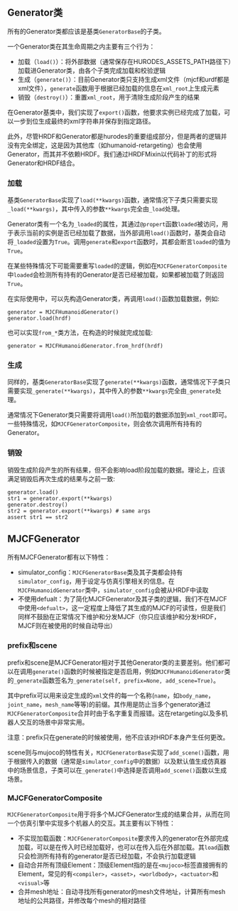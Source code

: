 ## Generator类

所有的Generator类都应该是基类`GeneratorBase`的子类。

一个Generator类在其生命周期之内主要有三个行为：
- 加载（`load()`）：将外部数据（通常保存在HURODES_ASSETS_PATH路径下）加载进Generator类，由各个子类完成加载和校验逻辑
- 生成（`generate()`）：目前Generator类只支持生成xml文件（mjcf和urdf都是xml文件），`generate`函数用于根据已经加载的信息在`xml_root`上生成元素
- 销毁（`destroy()`）：重置`xml_root`，用于清除生成阶段产生的结果

在Generator基类中，我们实现了`export()`函数，他要求实例已经完成了加载，可以一步到位生成最终的xml字符串并保存到指定路径。

此外，尽管HRDF和Generator都是hurodes的重要组成部分，但是两者的逻辑并没有完全绑定，这是因为其他库（如humanoid-retargeting）也会使用Generator，而其并不依赖HRDF。我们通过HRDFMixin以代码补丁的形式将Generator和HRDF结合。

### 加载

基类`GeneratorBase`实现了`load(**kwargs)`函数，通常情况下子类只需要实现`_load(**kwargs)`，其中传入的参数`**kwargs`完全由`_load`处理。

Generator类有一个名为`_loaded`的属性，其通过`@propert`函数`loaded`被访问，用于表示当前的实例是否已经加载了数据，当外部调用`load()`函数时，基类会自动将`_loaded`设置为`True`。调用`generate`和`export`函数时，其都会断言`loaded`的值为`True`。

在某些特殊情况下可能需要重写`loaded`的逻辑，例如在`MJCFGeneratorComposite`中`loaded`会检测所有持有的Generator是否已经被加载，如果都被加载了则返回`True`。

在实际使用中，可以先构造Generator类，再调用`load()`函数加载数据，例如:
```
generator = MJCFHumanoidGenerator()
generator.load(hrdf)
```

也可以实现`from_*`类方法，在构造的时候就完成加载:
```
generator = MJCFHumanoidGenerator.from_hrdf(hrdf)
```

### 生成

同样的，基类`GeneratorBase`实现了`generate(**kwargs)`函数，通常情况下子类只需要实现`_generate(**kwargs)`，其中传入的参数`**kwargs`完全由`_generate`处理。

通常情况下Generator类只需要将调用`load()`所加载的数据添加到`xml_root`即可。一些特殊情况，如`MJCFGeneratorComposite`，则会依次调用所有持有的Generator。

### 销毁

销毁生成阶段产生的所有结果，但不会影响load阶段加载的数据。理论上，应该满足销毁后再次生成的结果与之前一致:

```
generator.load()
str1 = generator.export(**kwargs)
generator.destroy()
str2 = generator.export(**kwargs) # same args
assert str1 == str2
```

## MJCFGenerator

所有MJCFGenerator都有以下特性：
- simulator_config：`MJCFGeneratorBase`类及其子类都会持有`simulator_config`，用于设定与仿真引擎相关的信息。在`MJCFHumanoidGenerator`类中，`simulator_config`会被从HRDF中读取
- 不使用defualt：为了简化MJCFGenerator及其子类的逻辑，我们不在MJCF中使用`<defualt>`，这一定程度上降低了其生成的MJCF的可读性，但是我们同样不鼓励在正常情况下维护和分发MJCF（你只应该维护和分发HRDF，MJCF则在被使用的时候自动导出）

### prefix和scene

prefix和scene是MJCFGenerator相对于其他Generator类的主要差别。他们都可以在调用`generate()`函数的时候被指定是否启用，例如`MJCFHumanoidGenerator`类的`_generate`函数签名为`_generate(self, prefix=None, add_scene=True)`。

其中prefix可以用来设定生成的`xml`文件的每一个名称(`name`，如`body_name`，`joint_name`，`mesh_name`等等)的前缀。其作用是防止当多个generator通过`MJCFGeneratorComposite`合并时由于名字重复而报错。这在retargeting以及多机器人交互的场景中非常实用。

注意：prefix只在generate的时候被使用，他不应该对HRDF本身产生任何更改。

scene则与mujoco的特性有关，`MJCFGeneratorBase`实现了`add_scene()`函数，用于根据传入的数据（通常是`simulator_config`中的数据）以及默认值生成仿真器中的场景信息，子类可以在`_generate()`中选择是否调用`add_scene()`函数以生成场景。

### MJCFGeneratorComposite

`MJCFGeneratorComposite`用于将多个MJCFGenerator生成的结果合并，从而在同一个仿真引擎中实现多个机器人的交互。其主要有以下特性：
- 不实现加载函数：`MJCFGeneratorComposite`要求传入的generator在外部完成加载，可以是在传入时已经加载好，也可以在传入后在外部加载。其`load`函数只会检测所有持有的generator是否已经加载，不会执行加载逻辑
- 自动合并所有顶级Element：顶级Element指的是在`<mujoco>`标签直接拥有的Element，常见的有`<compiler>`，`<asset>`，`<worldbody>`，`<actuator>`和`<visual>`等
- 合并mesh地址：自动寻找所有generator的mesh文件地址，计算所有mesh地址的公共路径，并修改每个mesh的相对路径
